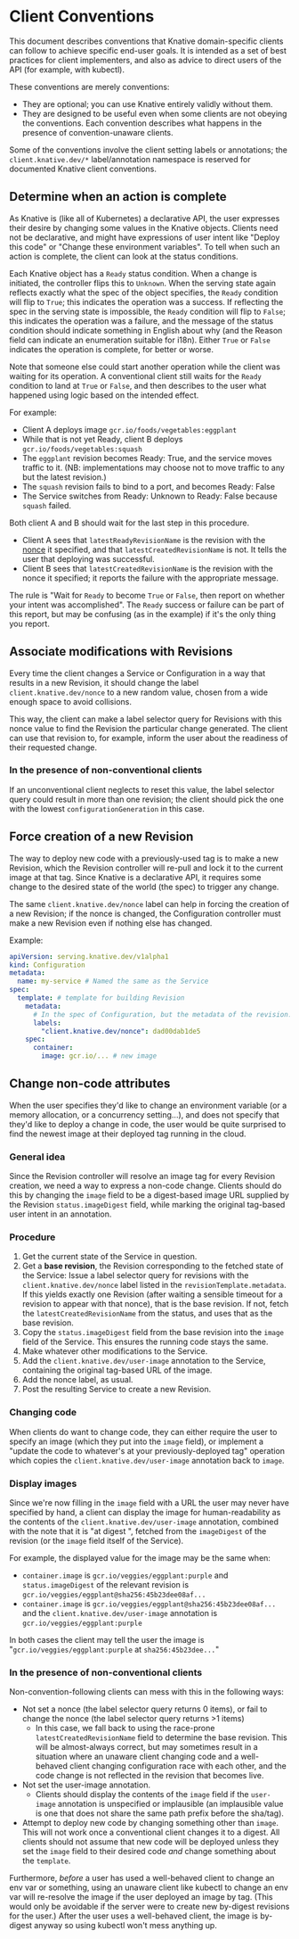# Client Conventions

This document describes conventions that Knative domain-specific clients can
follow to achieve specific end-user goals. It is intended as a set of best
practices for client implementers, and also as advice to direct users of the API
(for example, with kubectl).

These conventions are merely conventions:

- They are optional; you can use Knative entirely validly without them.
- They are designed to be useful even when some clients are not obeying the
  conventions. Each convention describes what happens in the presence of
  convention-unaware clients.

Some of the conventions involve the client setting labels or annotations; the
`client.knative.dev/*` label/annotation namespace is reserved for documented
Knative client conventions.

## Determine when an action is complete

As Knative is (like all of Kubernetes) a declarative API, the user expresses
their desire by changing some values in the Knative objects. Clients need not be
declarative, and might have expressions of user intent like "Deploy this code"
or "Change these environment variables". To tell when such an action is
complete, the client can look at the status conditions.

Each Knative object has a `Ready` status condition. When a change is initiated,
the controller flips this to `Unknown`. When the serving state again reflects
exactly what the spec of the object specifies, the `Ready` condition will flip
to `True`; this indicates the operation was a success. If reflecting the spec in
the serving state is impossible, the `Ready` condition will flip to `False`;
this indicates the operation was a failure, and the message of the status
condition should indicate something in English about why (and the Reason field
can indicate an enumeration suitable for i18n). Either `True` or `False`
indicates the operation is complete, for better or worse.

Note that someone else could start another operation while the client was
waiting for its operation. A conventional client still waits for the `Ready`
condition to land at `True` or `False`, and then describes to the user what
happened using logic based on the intended effect.

For example:

- Client A deploys image `gcr.io/foods/vegetables:eggplant`
- While that is not yet Ready, client B deploys `gcr.io/foods/vegetables:squash`
- The `eggplant` revision becomes Ready: True, and the service moves traffic to
  it. (NB: implementations may choose not to move traffic to any but the latest
  revision.)
- The `squash` revision fails to bind to a port, and becomes Ready: False
- The Service switches from Ready: Unknown to Ready: False because `squash`
  failed.

Both client A and B should wait for the last step in this procedure.

- Client A sees that `latestReadyRevisionName` is the revision with the
  [nonce](#associate-modifications-with-revisions) it specified, and that
  `latestCreatedRevisionName` is not. It tells the user that deploying was
  successful.
- Client B sees that `latestCreatedRevisionName` is the revision with the nonce
  it specified; it reports the failure with the appropriate message.

The rule is "Wait for `Ready` to become `True` or `False`, then report on
whether your intent was accomplished". The `Ready` success or failure can be
part of this report, but may be confusing (as in the example) if it's the only
thing you report.

## Associate modifications with Revisions

Every time the client changes a Service or Configuration in a way that results
in a new Revision, it should change the label `client.knative.dev/nonce` to a
new random value, chosen from a wide enough space to avoid collisions.

This way, the client can make a label selector query for Revisions with this
nonce value to find the Revision the particular change generated. The client can
use that revision to, for example, inform the user about the readiness of their
requested change.

### In the presence of non-conventional clients

If an unconventional client neglects to reset this value, the label selector
query could result in more than one revision; the client should pick the one
with the lowest `configurationGeneration` in this case.

## Force creation of a new Revision

The way to deploy new code with a previously-used tag is to make a new Revision,
which the Revision controller will re-pull and lock it to the current image at
that tag. Since Knative is a declarative API, it requires some change to the
desired state of the world (the spec) to trigger any change.

The same `client.knative.dev/nonce` label can help in forcing the creation of a
new Revision; if the nonce is changed, the Configuration controller must make a
new Revision even if nothing else has changed.

Example:

```yaml
apiVersion: serving.knative.dev/v1alpha1
kind: Configuration
metadata:
  name: my-service # Named the same as the Service
spec:
  template: # template for building Revision
    metadata:
      # In the spec of Configuration, but the metadata of the revision.
      labels:
        "client.knative.dev/nonce": dad00dab1de5
    spec:
      container:
        image: gcr.io/... # new image
```

## Change non-code attributes

When the user specifies they'd like to change an environment variable (or a
memory allocation, or a concurrency setting...), and does not specify that
they'd like to deploy a change in code, the user would be quite surprised to
find the newest image at their deployed tag running in the cloud.

### General idea

Since the Revision controller will resolve an image tag for every Revision
creation, we need a way to express a non-code change. Clients should do this by
changing the `image` field to be a digest-based image URL supplied by the
Revision `status.imageDigest` field, while marking the original tag-based user
intent in an annotation.

### Procedure

1.  Get the current state of the Service in question.
2.  Get a **base revision**, the Revision corresponding to the fetched state of
    the Service: Issue a label selector query for revisions with the
    `client.knative.dev/nonce` label listed in the `revisionTemplate.metadata`.
    If this yields exactly one Revision (after waiting a sensible timeout for a
    revision to appear with that nonce), that is the base revision. If not,
    fetch the `latestCreatedRevisionName` from the status, and uses that as the
    base revision.
3.  Copy the `status.imageDigest` field from the base revision into the `image`
    field of the Service. This ensures the running code stays the same.
4.  Make whatever other modifications to the Service.
5.  Add the `client.knative.dev/user-image` annotation to the Service,
    containing the original tag-based URL of the image.
6.  Add the nonce label, as usual.
7.  Post the resulting Service to create a new Revision.

### Changing code

When clients do want to change code, they can either require the user to specify
an image (which they put into the `image` field), or implement a "update the
code to whatever's at your previously-deployed tag" operation which copies the
`client.knative.dev/user-image` annotation back to `image`.

### Display images

Since we're now filling in the `image` field with a URL the user may never have
specified by hand, a client can display the image for human-readability as the
contents of the `client.knative.dev/user-image` annotation, combined with the
note that it is "at digest <digest>", fetched from the `imageDigest` of the
revision (or the `image` field itself of the Service).

For example, the displayed value for the image may be the same when:

- `container.image` is `gcr.io/veggies/eggplant:purple` and `status.imageDigest`
  of the relevant revision is `gcr.io/veggies/eggplant@sha256:45b23dee08af...`
- `container.image` is `gcr.io/veggies/eggplant@sha256:45b23dee08af...` and the
  `client.knative.dev/user-image` annotation is `gcr.io/veggies/eggplant:purple`

In both cases the client may tell the user the image is
"`gcr.io/veggies/eggplant:purple` at `sha256:45b23dee...`"

### In the presence of non-conventional clients

Non-convention-following clients can mess with this in the following ways:

- Not set a nonce (the label selector query returns 0 items), or fail to change
  the nonce (the label selector query returns >1 items)
  - In this case, we fall back to using the race-prone
    `latestCreatedRevisionName` field to determine the base revision. This will
    be almost-always correct, but may sometimes result in a situation where an
    unaware client changing code and a well-behaved client changing
    configuration race with each other, and the code change is not reflected in
    the revision that becomes live.
- Not set the user-image annotation.
  - Clients should display the contents of the `image` field if the `user-image`
    annotation is unspecified or implausible (an implausible value is one that
    does not share the same path prefix before the sha/tag).
- Attempt to deploy new code by changing something other than `image`. This will
  not work once a conventional client changes it to a digest. All clients should
  not assume that new code will be deployed unless they set the `image` field to
  their desired code _and_ change something about the `template`.

Furthermore, _before_ a user has used a well-behaved client to change an env var
or something, using an unaware client like kubectl to change an env var will
re-resolve the image if the user deployed an image by tag. (This would only be
avoidable if the server were to create new by-digest revisions for the user.)
After the user uses a well-behaved client, the image is by-digest anyway so
using kubectl won't mess anything up.
